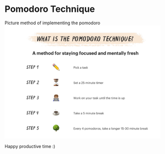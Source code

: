 # Pomodoro Technique
Picture method of implementing the pomodoro
![Picture showing method of a pomodoro](pomodoro.png)

Happy productive time :)